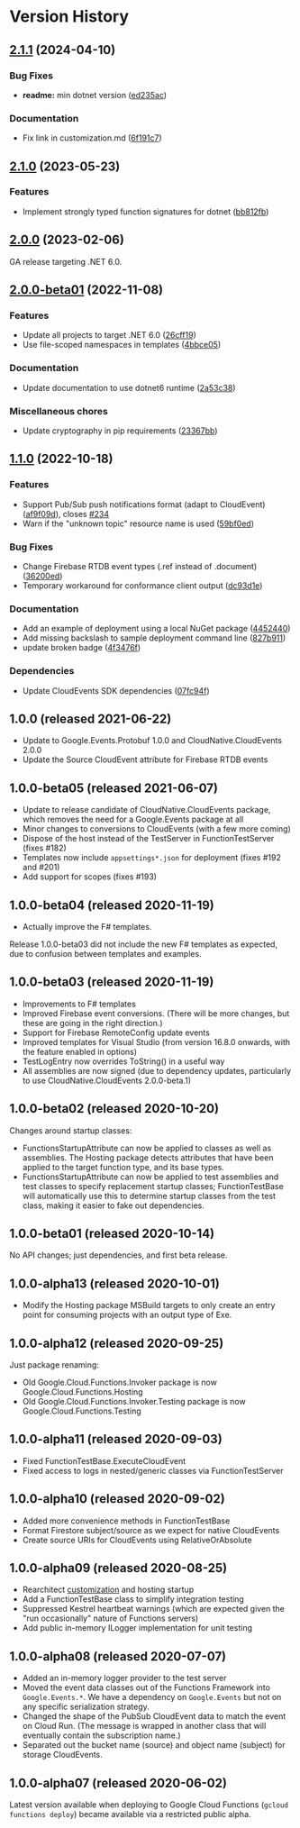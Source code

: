 # Version History

## [2.1.1](https://github.com/GoogleCloudPlatform/functions-framework-dotnet/compare/Google.Cloud.Functions.Framework-2.1.0...Google.Cloud.Functions.Framework-2.1.1) (2024-04-10)


### Bug Fixes

* **readme:** min dotnet version ([ed235ac](https://github.com/GoogleCloudPlatform/functions-framework-dotnet/commit/ed235ac72a4a781dba026bbf0e3f242609e30afe))


### Documentation

* Fix link in customization.md ([6f191c7](https://github.com/GoogleCloudPlatform/functions-framework-dotnet/commit/6f191c7704db5ae8673c180913b9537c3b9b024a))

## [2.1.0](https://github.com/GoogleCloudPlatform/functions-framework-dotnet/compare/Google.Cloud.Functions.Framework-2.0.0...Google.Cloud.Functions.Framework-2.1.0) (2023-05-23)


### Features

* Implement strongly typed function signatures for dotnet ([bb812fb](https://github.com/GoogleCloudPlatform/functions-framework-dotnet/commit/bb812fb2a25d9727f616e10839b9e0304e2d5669))

## [2.0.0](https://github.com/GoogleCloudPlatform/functions-framework-dotnet/compare/Google.Cloud.Functions.Framework-2.0.0-beta01...Google.Cloud.Functions.Framework-2.0.0) (2023-02-06)

GA release targeting .NET 6.0.

## [2.0.0-beta01](https://github.com/GoogleCloudPlatform/functions-framework-dotnet/compare/Google.Cloud.Functions.Framework-1.1.0...Google.Cloud.Functions.Framework-2.0.0-beta01) (2022-11-08)


### Features

* Update all projects to target .NET 6.0 ([26cff19](https://github.com/GoogleCloudPlatform/functions-framework-dotnet/commit/26cff19ae4ccb8595ae4cbdf69fc87631f6de974))
* Use file-scoped namespaces in templates ([4bbce05](https://github.com/GoogleCloudPlatform/functions-framework-dotnet/commit/4bbce0519ae75dbfa14b9f04fb876f0f4faeb2ce))


### Documentation

* Update documentation to use dotnet6 runtime ([2a53c38](https://github.com/GoogleCloudPlatform/functions-framework-dotnet/commit/2a53c38fb86ac51e80d3c2bfec414ab3944fc9ca))


### Miscellaneous chores

* Update cryptography in pip requirements ([23367bb](https://github.com/GoogleCloudPlatform/functions-framework-dotnet/commit/23367bb94046f212bdbd813dd6e7b0ae79bf3da6))

## [1.1.0](https://github.com/GoogleCloudPlatform/functions-framework-dotnet/compare/Google.Cloud.Functions.Framework-1.0.0...Google.Cloud.Functions.Framework-1.1.0) (2022-10-18)


### Features

* Support Pub/Sub push notifications format (adapt to CloudEvent) ([af9f09d](https://github.com/GoogleCloudPlatform/functions-framework-dotnet/commit/af9f09d67f3f877c9796c8345273c7a06e114d1b)), closes [#234](https://github.com/GoogleCloudPlatform/functions-framework-dotnet/issues/234)
* Warn if the "unknown topic" resource name is used ([59bf0ed](https://github.com/GoogleCloudPlatform/functions-framework-dotnet/commit/59bf0ed957a543c3a59cb6ada58d8cc1518af4c1))


### Bug Fixes

* Change Firebase RTDB event types (.ref instead of .document) ([36200ed](https://github.com/GoogleCloudPlatform/functions-framework-dotnet/commit/36200ed1ff6ac820f7b969c8e44bb61c398927b1))
* Temporary workaround for conformance client output ([dc93d1e](https://github.com/GoogleCloudPlatform/functions-framework-dotnet/commit/dc93d1e5f90e9cfa9e5671d0828949275093b700))


### Documentation

* Add an example of deployment using a local NuGet package ([4452440](https://github.com/GoogleCloudPlatform/functions-framework-dotnet/commit/44524408cfc85f4eec2f6163866a3e6b6ef79010))
* Add missing backslash to sample deployment command line ([827b911](https://github.com/GoogleCloudPlatform/functions-framework-dotnet/commit/827b911bb10fe96a0092dd58189959b44d0a7795))
* update broken badge ([4f3476f](https://github.com/GoogleCloudPlatform/functions-framework-dotnet/commit/4f3476f660e0e1e6df8bf4c64385b27e5c2933c4))


### Dependencies

* Update CloudEvents SDK dependencies ([07fc94f](https://github.com/GoogleCloudPlatform/functions-framework-dotnet/commit/07fc94faa7b211b26920f2f28b4628548019faa0))

## 1.0.0 (released 2021-06-22)

- Update to Google.Events.Protobuf 1.0.0 and CloudNative.CloudEvents 2.0.0
- Update the Source CloudEvent attribute for Firebase RTDB events

## 1.0.0-beta05 (released 2021-06-07)

- Update to release candidate of CloudNative.CloudEvents package,
  which removes the need for a Google.Events package at all
- Minor changes to conversions to CloudEvents (with a few more coming)
- Dispose of the host instead of the TestServer in FunctionTestServer (fixes #182)
- Templates now include `appsettings*.json` for deployment (fixes #192 and #201)
- Add support for scopes (fixes #193)

## 1.0.0-beta04 (released 2020-11-19)

- Actually improve the F# templates.

Release 1.0.0-beta03 did not include the new F# templates as
expected, due to confusion between templates and examples.

## 1.0.0-beta03 (released 2020-11-19)

- Improvements to F# templates
- Improved Firebase event conversions. (There will be more changes, but these are going in the right direction.)
- Support for Firebase RemoteConfig update events
- Improved templates for Visual Studio (from version 16.8.0 onwards, with the feature enabled in options)
- TestLogEntry now overrides ToString() in a useful way
- All assemblies are now signed (due to dependency updates, particularly to use CloudNative.CloudEvents 2.0.0-beta.1)

## 1.0.0-beta02 (released 2020-10-20)

Changes around startup classes:

- FunctionsStartupAttribute can now be applied to classes as well
  as assemblies. The Hosting package detects attributes that have
  been applied to the target function type, and its base types.
- FunctionsStartupAttribute can now be applied to test assemblies
  and test classes to specify replacement startup classes;
  FunctionTestBase will automatically use this to determine
  startup classes from the test class, making it easier to fake
  out dependencies.

## 1.0.0-beta01 (released 2020-10-14)

No API changes; just dependencies, and first beta release.

## 1.0.0-alpha13 (released 2020-10-01)

- Modify the Hosting package MSBuild targets to only create an entry point for
  consuming projects with an output type of Exe.

## 1.0.0-alpha12 (released 2020-09-25)

Just package renaming:

- Old Google.Cloud.Functions.Invoker package is now Google.Cloud.Functions.Hosting
- Old Google.Cloud.Functions.Invoker.Testing package is now Google.Cloud.Functions.Testing

## 1.0.0-alpha11 (released 2020-09-03)

- Fixed FunctionTestBase.ExecuteCloudEvent
- Fixed access to logs in nested/generic classes via FunctionTestServer

## 1.0.0-alpha10 (released 2020-09-02)

- Added more convenience methods in FunctionTestBase
- Format Firestore subject/source as we expect for native CloudEvents
- Create source URIs for CloudEvents using RelativeOrAbsolute

## 1.0.0-alpha09 (released 2020-08-25)

- Rearchitect [customization](customization.md) and hosting startup
- Add a FunctionTestBase class to simplify integration testing
- Suppressed Kestrel heartbeat warnings (which are expected given
  the "run occasionally" nature of Functions servers)
- Add public in-memory ILogger implementation for unit testing

## 1.0.0-alpha08 (released 2020-07-07)

- Added an in-memory logger provider to the test server
- Moved the event data classes out of the Functions Framework into
  `Google.Events.*`. We have a dependency on `Google.Events` but
  not on any specific serialization strategy.
- Changed the shape of the PubSub CloudEvent data to match the event
  on Cloud Run. (The message is wrapped in another class that will
  eventually contain the subscription name.)
- Separated out the bucket name (source) and object name (subject) for
  storage CloudEvents.

## 1.0.0-alpha07 (released 2020-06-02)

Latest version available when deploying to Google Cloud Functions
(`gcloud functions deploy`) became available via a restricted public
alpha.
